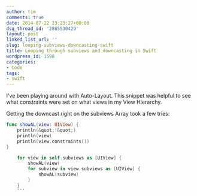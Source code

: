 ```yaml
---
author: tim
comments: true
date: 2014-07-22 23:23:27+00:00
dsq_thread_id: '2865530429'
layout: post
linked_list_url: ''
slug: looping-subviews-downcasting-swift
title: Looping through subviews and downcasting in Swift
wordpress_id: 1598
categories:
- Code
tags:
- swift
---
```


I've been playing around with Auto-Layout. This snippet was helpful to see
what constraints were set on what views in my View Hierarchy. 

Getting the downcast right on the subviews Array took a few tries: 

```swift
func showAL(view: UIView) {
    println(&quot;!&quot;)
    println(view)
    println(view.constraints())
}

    for view in self.subviews as [UIView] {
        showAL(view)
        for subview in view.subviews as [UIView] {
            showAL(subview)
        }
    }
    ```